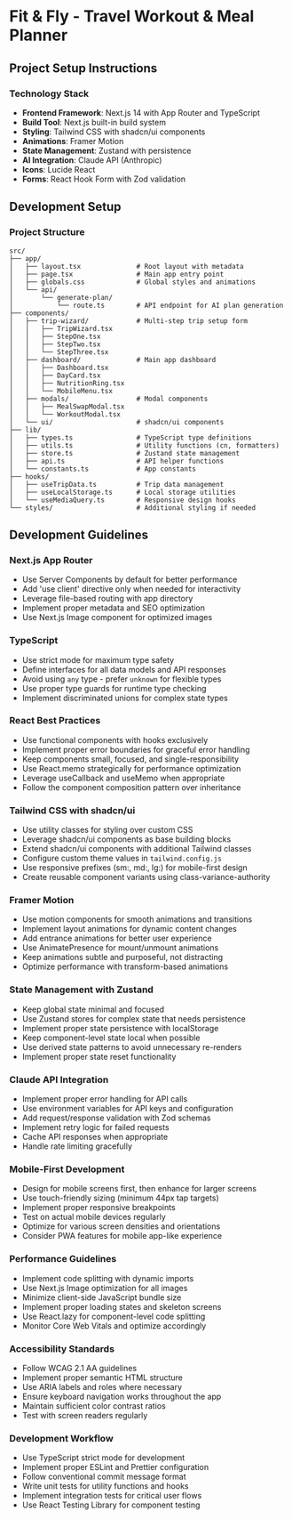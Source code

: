 # Fit & Fly - Travel Workout & Meal Planner

## Project Setup Instructions

### Technology Stack

- **Frontend Framework**: Next.js 14 with App Router and TypeScript
- **Build Tool**: Next.js built-in build system
- **Styling**: Tailwind CSS with shadcn/ui components
- **Animations**: Framer Motion
- **State Management**: Zustand with persistence
- **AI Integration**: Claude API (Anthropic)
- **Icons**: Lucide React
- **Forms**: React Hook Form with Zod validation

## Development Setup

### Project Structure

```
src/
├── app/
│   ├── layout.tsx              # Root layout with metadata
│   ├── page.tsx                # Main app entry point
│   ├── globals.css             # Global styles and animations
│   └── api/
│       └── generate-plan/
│           └── route.ts        # API endpoint for AI plan generation
├── components/
│   ├── trip-wizard/            # Multi-step trip setup form
│   │   ├── TripWizard.tsx
│   │   ├── StepOne.tsx
│   │   ├── StepTwo.tsx
│   │   └── StepThree.tsx
│   ├── dashboard/              # Main app dashboard
│   │   ├── Dashboard.tsx
│   │   ├── DayCard.tsx
│   │   ├── NutritionRing.tsx
│   │   └── MobileMenu.tsx
│   ├── modals/                 # Modal components
│   │   ├── MealSwapModal.tsx
│   │   └── WorkoutModal.tsx
│   └── ui/                     # shadcn/ui components
├── lib/
│   ├── types.ts                # TypeScript type definitions
│   ├── utils.ts                # Utility functions (cn, formatters)
│   ├── store.ts                # Zustand state management
│   ├── api.ts                  # API helper functions
│   └── constants.ts            # App constants
├── hooks/
│   ├── useTripData.ts          # Trip data management
│   ├── useLocalStorage.ts      # Local storage utilities
│   └── useMediaQuery.ts        # Responsive design hooks
└── styles/                     # Additional styling if needed
```

## Development Guidelines

### Next.js App Router

- Use Server Components by default for better performance
- Add 'use client' directive only when needed for interactivity
- Leverage file-based routing with app directory
- Implement proper metadata and SEO optimization
- Use Next.js Image component for optimized images

### TypeScript

- Use strict mode for maximum type safety
- Define interfaces for all data models and API responses
- Avoid using `any` type - prefer `unknown` for flexible types
- Use proper type guards for runtime type checking
- Implement discriminated unions for complex state types

### React Best Practices

- Use functional components with hooks exclusively
- Implement proper error boundaries for graceful error handling
- Keep components small, focused, and single-responsibility
- Use React.memo strategically for performance optimization
- Leverage useCallback and useMemo when appropriate
- Follow the component composition pattern over inheritance

### Tailwind CSS with shadcn/ui

- Use utility classes for styling over custom CSS
- Leverage shadcn/ui components as base building blocks
- Extend shadcn/ui components with additional Tailwind classes
- Configure custom theme values in `tailwind.config.js`
- Use responsive prefixes (sm:, md:, lg:) for mobile-first design
- Create reusable component variants using class-variance-authority

### Framer Motion

- Use motion components for smooth animations and transitions
- Implement layout animations for dynamic content changes
- Add entrance animations for better user experience
- Use AnimatePresence for mount/unmount animations
- Keep animations subtle and purposeful, not distracting
- Optimize performance with transform-based animations

### State Management with Zustand

- Keep global state minimal and focused
- Use Zustand stores for complex state that needs persistence
- Implement proper state persistence with localStorage
- Keep component-level state local when possible
- Use derived state patterns to avoid unnecessary re-renders
- Implement proper state reset functionality

### Claude API Integration

- Implement proper error handling for API calls
- Use environment variables for API keys and configuration
- Add request/response validation with Zod schemas
- Implement retry logic for failed requests
- Cache API responses when appropriate
- Handle rate limiting gracefully

### Mobile-First Development

- Design for mobile screens first, then enhance for larger screens
- Use touch-friendly sizing (minimum 44px tap targets)
- Implement proper responsive breakpoints
- Test on actual mobile devices regularly
- Optimize for various screen densities and orientations
- Consider PWA features for mobile app-like experience

### Performance Guidelines

- Implement code splitting with dynamic imports
- Use Next.js Image optimization for all images
- Minimize client-side JavaScript bundle size
- Implement proper loading states and skeleton screens
- Use React.lazy for component-level code splitting
- Monitor Core Web Vitals and optimize accordingly

### Accessibility Standards

- Follow WCAG 2.1 AA guidelines
- Implement proper semantic HTML structure
- Use ARIA labels and roles where necessary
- Ensure keyboard navigation works throughout the app
- Maintain sufficient color contrast ratios
- Test with screen readers regularly

### Development Workflow

- Use TypeScript strict mode for development
- Implement proper ESLint and Prettier configuration
- Follow conventional commit message format
- Write unit tests for utility functions and hooks
- Implement integration tests for critical user flows
- Use React Testing Library for component testing